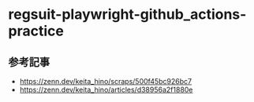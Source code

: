 # regsuit-playwright-github_actions-practice

## 参考記事
- https://zenn.dev/keita_hino/scraps/500f45bc926bc7
- https://zenn.dev/keita_hino/articles/d38956a2f1880e
